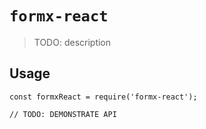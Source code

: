 # `formx-react`

> TODO: description

## Usage

```
const formxReact = require('formx-react');

// TODO: DEMONSTRATE API
```
